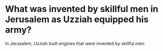 # What was invented by skillful men in Jerusalem as Uzziah equipped his army?

In Jerusalem, Uzziah built engines that were invented by skillful men.
